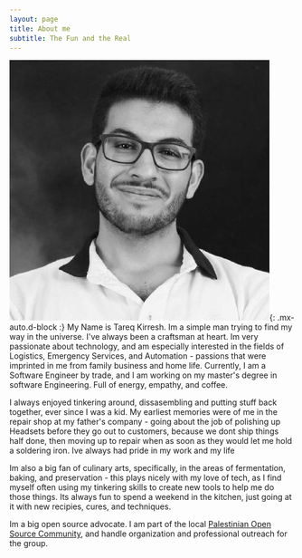 ```yaml
---
layout: page
title: About me
subtitle: The Fun and the Real
---
```

![portrait](./img/portrait.jpeg){: .mx-auto.d-block :}
My Name is Tareq Kirresh. Im a simple man trying to find my way in the universe.
I've always been a craftsman at heart. Im very passionate about technology, 
and am especially interested in the fields of Logistics, Emergency Services,
and Automation - passions that were imprinted in me from family business and
home life. Currently, I am a Software Engineer by trade, and I am working on 
my master's degree in software Engineering. Full of energy, empathy, and coffee.


I always enjoyed tinkering around, 
dissasembling and putting stuff back together, ever since I was a kid. My 
earliest memories were of me in the repair shop at my father's company - going
about the job of polishing up Headsets before they go out to customers, because
we dont ship things half done, then moving up to repair when as soon as they 
would let me hold a soldering iron. Ive always had pride in my work and
my life

Im also a big fan of culinary arts, specifically, in the areas of fermentation,
baking, and preservation - this plays nicely with my love of tech, as I find
myself often using my tinkering skills to create new tools to help me do those
things. Its always fun to spend a weekend in the kitchen, just going at it with
new recipies, cures, and techniques. 

Im a big open source advocate. I am part of the local [Palestinian Open Source
Community](https://palosc.org), and handle organization and professional outreach
for the group. 


